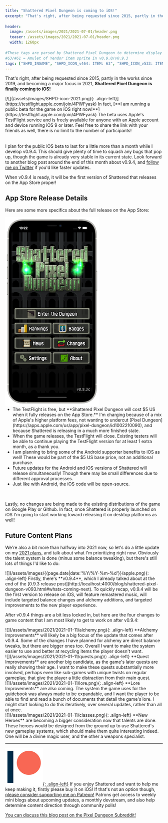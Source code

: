 ```yaml
---
title: "Shattered Pixel Dungeon is coming to iOS!"
excerpt: "That's right, after being requested since 2015, partly in the works since 2019, and becoming a major focus in 2021, Shattered Pixel Dungeon is finally coming to iOS! In fact, I am running a public beta for the game on iOS right now!"

header:
  image: /assets/images/2021/2021-07-01/header.png
  teaser: /assets/images/2021/2021-07-01/header.png
  width: 1260px

#These tags are parsed by Shattered Pixel Dungeon to determine display in its news feed
#63/#61 = Amulet of Yendor item sprite in v0.9.0/v0.9.3
tags: ["SHPD_INGAME", "SHPD_ICON_v464: ITEM: 63", "SHPD_ICON_v533: ITEM: 61"]
---
```


That's right, after being requested since 2015, partly in the works since 2019, and becoming a major focus in 2021, **Shattered Pixel Dungeon is finally coming to iOS!**

<div markdown="1" style="display: inline-block; margin-bottom: 1.3em; width: 100%">
[![](/assets/images/SHPD-icon-2021.png){: .align-left}](https://testflight.apple.com/join/4PWFyask) In fact, [**I am running a public beta for the game on iOS right now!**](https://testflight.apple.com/join/4PWFyask) The beta uses Apple's TestFlight service and is freely available for anyone with an Apple account and device running iOS 9 or later. Feel free to share the link with your friends as well, there is no limit to the number of participants!
</div>

I plan for the public iOS beta to last for a little more than a month while I develop v0.9.4. This should give plenty of time to squash any bugs that pop up, though the game is already very stable in its current state. Look forward to another blog post around the end of this month about v0.9.4, and [follow me on Twitter](https://twitter.com/ShatteredPixel) if you'd like faster updates.

When v0.9.4 is ready, it will be the first version of Shattered that releases on the App Store proper!

## App Store Release Details

Here are some more specifics about the full release on the App Store:

<div markdown="1" style="display: inline-block; margin-bottom: 1.3em; width: 100%">
<p style="margin: 0px"><img src="/assets/images/2021/2021-07-01/portrait-device.png" alt="" class="align-right"></p>
<ul markdown="1" style="margin-top: 0px">
<li markdown="1">The TestFlight is free, but **Shattered Pixel Dungeon will cost $5 US when it fully releases on the App Store.** I'm charging because of a mix of Apple's higher platform fees, not wanting to undercut [Pixel Dungeon](https://apps.apple.com/us/app/pixel-dungeon/id1002210090), and because Shattered is releasing in a much more finished state.
</li>

<li markdown="1">When the game releases, the TestFlight will close. Existing testers will be able to continue playing the TestFlight version for at least 1 extra month, as a thank you.
</li>

<li markdown="1">I am planning to bring some of the Android supporter benefits to iOS as well! These would be part of the $5 US base price, not an additional purchase.
</li>

<li markdown="1">Future updates for the Android and iOS versions of Shattered will release simultaneously! Though there may be small differences due to different approval processes.
</li>

<li markdown="1">Just like with Android, the iOS code will be open-source.
</li>
</ul>
</div>

Lastly, no changes are being made to the existing distributions of the game on Google Play or Github. In fact, once Shattered is properly launched on iOS I'm going to start working toward releasing it on desktop platforms as well!

## Future Content Plans

We're also a bit more than halfway into 2021 now, so let's do a little update on my [2021 plans](/blog/shattered-pixel-dungeon-in-2021.html), and talk about what I'm prioritizing right now. Obviously the talent system is done (minus some balance tweaking), but there's still lots of things I'd like to do:

<div markdown="1" style="display: inline-block; width: 100%">
![](/assets/images/{{page.date|date:'%Y/%Y-%m-%d'}}/apple.png){: .align-left}
Firstly, there's **v0.9.4**, which I already talked about at the end of the [0.9.3 release post](http://localhost:4000/blog/shattered-pixel-dungeon-v093.html#whats-coming-next). To quickly recap, v0.9.4 will be the first version to release on iOS, will feature remastered music, will include targeted balance changes and alchemy additions, and targeted improvements to the new player experience.
</div>

After v0.9.4 things are a bit less locked in, but here are the four changes to game content that I am most likely to get to work on after v0.9.4:

<div markdown="1" style="display: inline-block; width: 100%">
![](/assets/images/2021/2021-01-11/alchemy.png){: .align-left}
**Alchemy Improvements** will likely be a big focus of the update that comes after v0.9.4. Some of the changes I have planned for alchemy are direct balance tweaks, but there are bigger ones too. Overall I want to make the system easier to use and better at recycling items the player doesn't want.
</div>

<div markdown="1" style="display: inline-block; width: 100%">
![](/assets/images/2021/2021-01-11/quests.png){: .align-left}
**Quest Improvements** are another big candidate, as the game's later quests are really showing their age. I want to make these quests substantially more involved, perhaps even like sub-games with unique twists on regular gameplay, that give the player a little distraction from their main quest.
</div>

<div markdown="1" style="display: inline-block; width: 100%">
![](/assets/images/2021/2021-01-11/lore.png){: .align-left}
**Lore Improvements** are also coming. The system the game uses for the guidebook was always made to be expandable, and I want the player to be able to find and read a bunch of documents that detail the game's lore. I might start looking to do this iteratively, over several updates, rather than all at once.
</div>

<div markdown="1" style="display: inline-block; width: 100%">
![](/assets/images/2021/2021-01-11/classes.png){: .align-left}
**New Heroes** are becoming a bigger consideration now that talents are done. These heroes would be designed from the ground up to use Shattered's new gameplay systems, which should make them quite interesting indeed. One will be a divine magic user, and the other a weapons specialist.
</div>

---

[![](/assets/images/patreon-icon.png){: .align-left}](https://www.patreon.com/ShatteredPixel) If you enjoy Shattered and want to help me keep making it, firstly please buy it on iOS! If that's not an option though, [please consider supporting me on Patreon!](https://www.patreon.com/ShatteredPixel) Patrons get access to weekly mini blogs about upcoming updates, a monthly devstream, and also help determine content direction through community polls!

[You can discuss this blog post on the Pixel Dungeon Subreddit!](https://www.reddit.com/r/PixelDungeon/comments/obr2ym/)